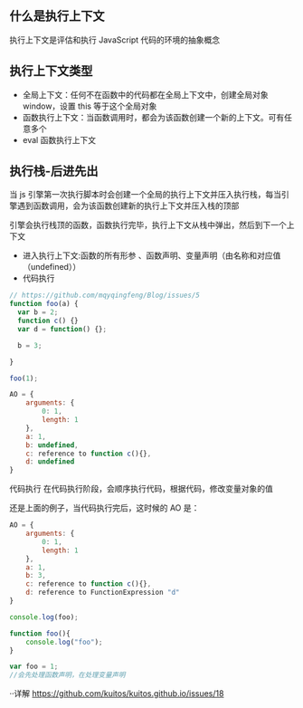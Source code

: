 ## 什么是执行上下文

执行上下文是评估和执行 JavaScript 代码的环境的抽象概念

## 执行上下文类型

- 全局上下文：任何不在函数中的代码都在全局上下文中，创建全局对象 window，设置 this 等于这个全局对象
- 函数执行上下文：当函数调用时，都会为该函数创建一个新的上下文。可有任意多个
- eval 函数执行上下文

## 执行栈-后进先出

当 js 引擎第一次执行脚本时会创建一个全局的执行上下文并压入执行栈，每当引擎遇到函数调用，会为该函数创建新的执行上下文并压入栈的顶部

引擎会执行栈顶的函数，函数执行完毕，执行上下文从栈中弹出，然后到下一个上下文


-  进入执行上下文:函数的所有形参 、函数声明、变量声明（由名称和对应值（undefined））
- 代码执行

```javascript
// https://github.com/mqyqingfeng/Blog/issues/5
function foo(a) {
  var b = 2;
  function c() {}
  var d = function() {};

  b = 3;

}

foo(1);

AO = {
    arguments: {
        0: 1,
        length: 1
    },
    a: 1,
    b: undefined,
    c: reference to function c(){},
    d: undefined
}

```
代码执行
在代码执行阶段，会顺序执行代码，根据代码，修改变量对象的值

还是上面的例子，当代码执行完后，这时候的 AO 是：
```javascript
AO = {
    arguments: {
        0: 1,
        length: 1
    },
    a: 1,
    b: 3,
    c: reference to function c(){},
    d: reference to FunctionExpression "d"
}
```
```javascript
console.log(foo);

function foo(){
    console.log("foo");
}

var foo = 1;
//会先处理函数声明，在处理变量声明
```
··详解
https://github.com/kuitos/kuitos.github.io/issues/18